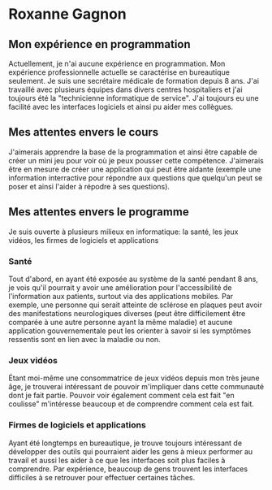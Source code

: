 # Roxanne Gagnon
## Mon expérience en programmation
Actuellement, je n'ai aucune expérience en programmation. Mon expérience professionnelle actuelle se caractérise en bureautique seulement. Je suis une secrétaire médicale de formation depuis 8 ans. J'ai travaillé avec plusieurs équipes dans divers centres hospitaliers et j'ai toujours été la "technicienne informatique de service". J'ai toujours eu une facilité avec les interfaces logiciels et ainsi pu aider mes collègues.
## Mes attentes envers le cours
J'aimerais apprendre la base de la programmation et ainsi être capable de créer un mini jeu pour voir où je peux pousser cette compétence. J'aimerais être en mesure de créer une application qui peut être aidante (exemple une information interractive pour répondre aux questions que quelqu'un peut se poser et ainsi l'aider à répodre à ses questions). 
## Mes attentes envers le programme
Je suis ouverte à plusieurs milieux en informatique: la santé, les jeux vidéos, les firmes de logiciels et applications
### Santé
Tout d'abord, en ayant été exposée au système de la santé pendant 8 ans, je vois qu'il pourrait y avoir une amélioration pour l'accessibilité de l'information aux patients, surtout via des applications mobiles. Par exemple, une personne qui serait atteinte de sclérose en plaques peut avoir des manifestations neurologiques diverses (peut être difficilement être comparée à une autre personne ayant la même maladie) et aucune application gouvernementale peut les orienter à savoir si les symptômes ressentis sont en lien avec la maladie ou non.
### Jeux vidéos
Étant moi-même une consommatrice de jeux vidéos depuis mon très jeune âge, je trouverai intéressant de pouvoir m'impliquer dans cette communauté dont je fait partie. Pouvoir voir également comment cela est fait "en coulisse" m'intéresse beaucoup et de comprendre comment cela est fait. 
### Firmes de logiciels et applications
Ayant été longtemps en bureautique, je trouve toujours intéressant de développer des outils qui pourraient aider les gens à mieux performer au travail et aussi les aider à ce que les interfaces soit plus faciles à comprendre. Par expérience, beaucoup de gens trouvent les interfaces difficiles à se retrouver pour effectuer certaines tâches. 